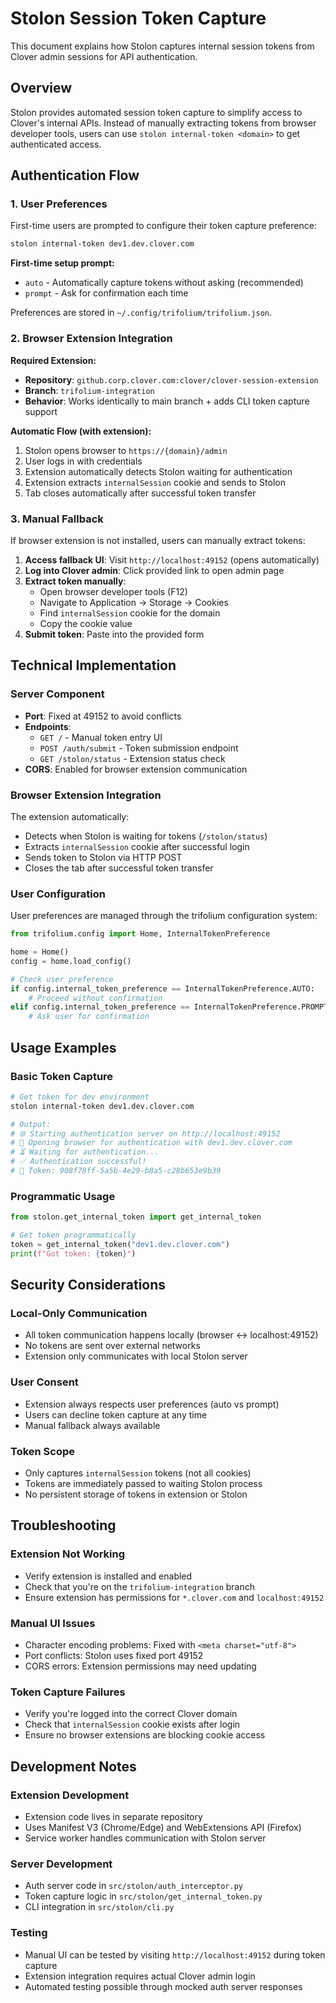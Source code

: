 # Stolon Session Token Capture

This document explains how Stolon captures internal session tokens from Clover admin sessions for API authentication.

## Overview

Stolon provides automated session token capture to simplify access to Clover's internal APIs. Instead of manually extracting tokens from browser developer tools, users can use `stolon internal-token <domain>` to get authenticated access.

## Authentication Flow

### 1. User Preferences
First-time users are prompted to configure their token capture preference:

```bash
stolon internal-token dev1.dev.clover.com
```

**First-time setup prompt:**
- `auto` - Automatically capture tokens without asking (recommended)
- `prompt` - Ask for confirmation each time

Preferences are stored in `~/.config/trifolium/trifolium.json`.

### 2. Browser Extension Integration

**Required Extension:**
- **Repository**: `github.corp.clover.com:clover/clover-session-extension`
- **Branch**: `trifolium-integration`
- **Behavior**: Works identically to main branch + adds CLI token capture support

**Automatic Flow (with extension):**
1. Stolon opens browser to `https://{domain}/admin`
2. User logs in with credentials
3. Extension automatically detects Stolon waiting for authentication
4. Extension extracts `internalSession` cookie and sends to Stolon
5. Tab closes automatically after successful token transfer

### 3. Manual Fallback

If browser extension is not installed, users can manually extract tokens:

1. **Access fallback UI**: Visit `http://localhost:49152` (opens automatically)
2. **Log into Clover admin**: Click provided link to open admin page
3. **Extract token manually**:
   - Open browser developer tools (F12)
   - Navigate to Application → Storage → Cookies
   - Find `internalSession` cookie for the domain
   - Copy the cookie value
4. **Submit token**: Paste into the provided form

## Technical Implementation

### Server Component
- **Port**: Fixed at 49152 to avoid conflicts
- **Endpoints**:
  - `GET /` - Manual token entry UI
  - `POST /auth/submit` - Token submission endpoint
  - `GET /stolon/status` - Extension status check
- **CORS**: Enabled for browser extension communication

### Browser Extension Integration
The extension automatically:
- Detects when Stolon is waiting for tokens (`/stolon/status`)
- Extracts `internalSession` cookie after successful login
- Sends token to Stolon via HTTP POST
- Closes the tab after successful token transfer

### User Configuration
User preferences are managed through the trifolium configuration system:

```python
from trifolium.config import Home, InternalTokenPreference

home = Home()
config = home.load_config()

# Check user preference
if config.internal_token_preference == InternalTokenPreference.AUTO:
    # Proceed without confirmation
elif config.internal_token_preference == InternalTokenPreference.PROMPT:
    # Ask user for confirmation
```

## Usage Examples

### Basic Token Capture
```bash
# Get token for dev environment
stolon internal-token dev1.dev.clover.com

# Output:
# 🌐 Starting authentication server on http://localhost:49152
# 🔐 Opening browser for authentication with dev1.dev.clover.com
# ⏳ Waiting for authentication...
# ✅ Authentication successful!
# 🎫 Token: 908f78ff-5a5b-4e29-b8a5-c28b653e9b39
```

### Programmatic Usage
```python
from stolon.get_internal_token import get_internal_token

# Get token programmatically
token = get_internal_token("dev1.dev.clover.com")
print(f"Got token: {token}")
```

## Security Considerations

### Local-Only Communication
- All token communication happens locally (browser ↔ localhost:49152)
- No tokens are sent over external networks
- Extension only communicates with local Stolon server

### User Consent
- Extension always respects user preferences (auto vs prompt)
- Users can decline token capture at any time
- Manual fallback always available

### Token Scope
- Only captures `internalSession` tokens (not all cookies)
- Tokens are immediately passed to waiting Stolon process
- No persistent storage of tokens in extension or Stolon

## Troubleshooting

### Extension Not Working
- Verify extension is installed and enabled
- Check that you're on the `trifolium-integration` branch
- Ensure extension has permissions for `*.clover.com` and `localhost:49152`

### Manual UI Issues
- Character encoding problems: Fixed with `<meta charset="utf-8">`
- Port conflicts: Stolon uses fixed port 49152
- CORS errors: Extension permissions may need updating

### Token Capture Failures
- Verify you're logged into the correct Clover domain
- Check that `internalSession` cookie exists after login
- Ensure no browser extensions are blocking cookie access

## Development Notes

### Extension Development
- Extension code lives in separate repository
- Uses Manifest V3 (Chrome/Edge) and WebExtensions API (Firefox)
- Service worker handles communication with Stolon server

### Server Development
- Auth server code in `src/stolon/auth_interceptor.py`
- Token capture logic in `src/stolon/get_internal_token.py`
- CLI integration in `src/stolon/cli.py`

### Testing
- Manual UI can be tested by visiting `http://localhost:49152` during token capture
- Extension integration requires actual Clover admin login
- Automated testing possible through mocked auth server responses